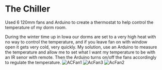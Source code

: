 # The Chiller
Used 6 120mm fans and Arduino to create a thermostat to help control the temperature of my dorm room.

During the winter time up in Iowa our dorms are set to a very high heat with no way to control the temperature, and if you leave fan on with window open it gets very cold, very quickly. My solution, use an Arduino to measure the temperature and allow me to set what I want my temperature to be with an IR senor with remote. Then the Arduino turns on/off the fans accordingly to regulate the temperature.
![ACFan1](https://user-images.githubusercontent.com/33162947/94231530-cda14000-fec9-11ea-8c4e-4b52de47990a.png)
![AcFan3](https://user-images.githubusercontent.com/33162947/94231408-8fa41c00-fec9-11ea-9439-aea7fb2dba90.png)
![AcFan2](https://user-images.githubusercontent.com/33162947/94231467-aea2ae00-fec9-11ea-8d40-91444e3f91d9.png)

